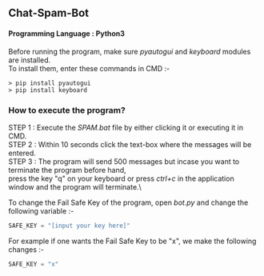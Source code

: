 ## Chat-Spam-Bot
#### Programming Language : Python3 
Before running the program, make sure *pyautogui* and *keyboard* modules are installed.\
To install them, enter these commands in CMD :-
```
> pip install pyautogui 
> pip install keyboard
```
### How to execute the program?
STEP 1 : Execute the *SPAM.bat* file by either clicking it or executing it in CMD.\
STEP 2 : Within 10 seconds click the text-box where the messages will be entered.\
STEP 3 : The program will send 500 messages but incase you want to terminate the program before hand,\
press the key "q" on your keyboard or press *ctrl+c* in the application window and the program will terminate.\

To change the Fail Safe Key of the program, open *bot.py* and change the following variable :-
```python
SAFE_KEY = "[input your key here]"
``` 
For example if one wants the Fail Safe Key to be "x", we make the following changes :-
```python
SAFE_KEY = "x"
```
